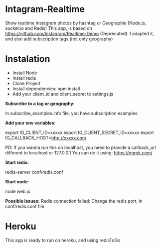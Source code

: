 Intagram-Realtime
=================

Show realtime Instagram photos by hashtag or Geographie (Node.js, socket.io and Redis)
This app, is based on https://github.com/Instagram/Realtime-Demo (Deprecated).
I adapted it, and also add subscription tags (not only geography)


Instalation
============

- Install Node
- Install redis
- Clone Project
- Install dependencies: npm install
- Add your client_id and client_secret to settings.js

**Subscribe to a tag or geography:**

In subscribe_examples.info file, you have subscription examples.


**Add your env variables:**

export IG_CLIENT_ID=xxxxx
export IG_CLIENT_SECRET_ID=xxxxx
export IG_CALLBACK_HOST=http://xxxxx.com

PD: If you wanna run this on localhost, you need to provide a callback_url different to localhost or 127.0.0.1
You can do it using: https://ngrok.com/


**Start redis:**

redis-server conf/redis.conf


**Start node:**

node web.js


**Possible Issues:**
Redis connection failed: Change the redis port, in conf/redis.conf file


Heroku
======

This app is ready to run on heroku, and using redisToGo






